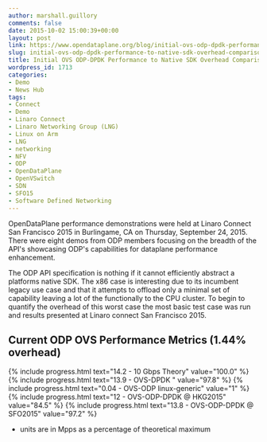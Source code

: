 ```yaml
---
author: marshall.guillory
comments: false
date: 2015-10-02 15:00:39+00:00
layout: post
link: https://www.opendataplane.org/blog/initial-ovs-odp-dpdk-performance-to-native-sdk-overhead-comparison/
slug: initial-ovs-odp-dpdk-performance-to-native-sdk-overhead-comparison
title: Initial OVS ODP-DPDK Performance to Native SDK Overhead Comparison
wordpress_id: 1713
categories:
- Demo
- News Hub
tags:
- Connect
- Demo
- Linaro Connect
- Linaro Networking Group (LNG)
- Linux on Arm
- LNG
- networking
- NFV
- ODP
- OpenDataPlane
- OpenVSwitch
- SDN
- SFO15
- Software Defined Networking
---
```

OpenDataPlane performance demonstrations were held at Linaro Connect San Francisco 2015 in Burlingame, CA on Thursday, September 24, 2015. There were eight demos from ODP members focusing on the breadth of the API's showcasing ODP's capabilities for dataplane performance enhancement.

The ODP API specification is nothing if it cannot efficiently abstract a platforms native SDK. The x86 case is interesting due to its incumbent legacy use case and that it attempts to offload only a minimal set of capability leaving a lot of the functionally to the CPU cluster. To begin to quantify the overhead of this worst case the most basic test case was run and results presented at Linaro connect San Francisco 2015.

## Current ODP OVS Performance Metrics (1.44% overhead)
{% include progress.html text="14.2 - 10 Gbps Theory" value="100.0" %}
{% include progress.html text="13.9 - OVS-DPDK " value="97.8" %}
{% include progress.html text="0.04 - OVS-ODP linux-generic" value="1" %}
{% include progress.html text="12 - OVS-ODP-DPDK @ HKG2015" value="84.5" %}
{% include progress.html text="13.8 - OVS-ODP-DPDK @ SFO2015" value="97.2" %}
* units are in Mpps as a percentage of theoretical maximum
